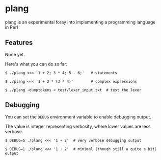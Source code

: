 # plang
plang is an experimental foray into implementing a programming language in Perl

## Features
None yet.

Here's what you can do so far:

    $ ./plang <<< '1 + 2; 3 * 4; 5 - 6;'   # statements
<!-- -->
    $ ./plang <<< '1 + 2 * (3 * 4)'        # complex expressions
<!-- -->
    $ ./plang -dumptokens < test/lexer_input.txt  # test the lexer

## Debugging
You can set the `DEBUG` environment variable to enable debugging output.

The value is integer representing verbosity, where lower values are less verbose.

    $ DEBUG=5 ./plang <<< '1 + 2'  # very verbose debugging output
<!-- -->
    $ DEBUG=1 ./plang <<< '1 + 2'  # minimal (though still a quite a bit) output
